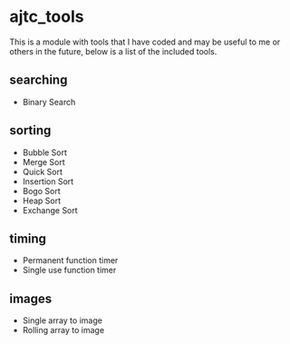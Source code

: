 # ajtc_tools
This is a module with tools that I have coded and may be useful to me or others in the future, below is a list of the included tools.
## searching
 - Binary Search
## sorting
 - Bubble Sort
 - Merge Sort
 - Quick Sort
 - Insertion Sort
 - Bogo Sort
 - Heap Sort
 - Exchange Sort
## timing
 - Permanent function timer
 - Single use function timer
## images
 - Single array to image
 - Rolling array to image

